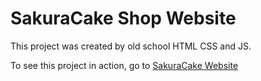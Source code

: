 # SakuraCake Shop Website
This project was created by old school HTML CSS and JS.

To see this project in action, go to [SakuraCake Website](https://sakuracake-hosting.web.app/)
